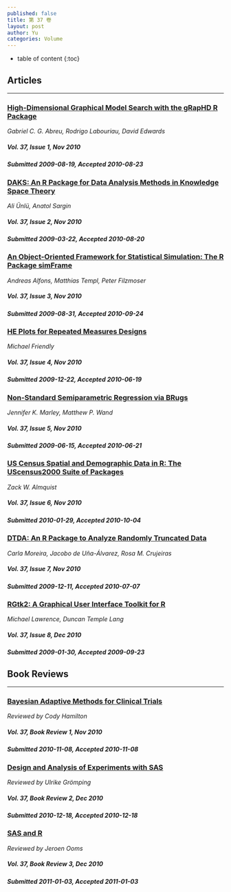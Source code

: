 ```yaml
---
published: false
title: 第 37 卷
layout: post
author: Yu
categories: Volume
---
```


* table of content
{:toc}

## Articles

***

### [High-Dimensional Graphical Model Search with the gRapHD R Package](/jstatsoft/v37/i01.html)

*Gabriel C. G. Abreu, Rodrigo Labouriau, David Edwards*

##### Vol. 37, Issue 1, Nov 2010

##### Submitted 2009-08-19, Accepted 2010-08-23

### [DAKS: An R Package for Data Analysis Methods in Knowledge Space Theory](/jstatsoft/v37/i02.html)

*Ali Ünlü, Anatol Sargin*

##### Vol. 37, Issue 2, Nov 2010

##### Submitted 2009-03-22, Accepted 2010-08-20

### [An Object-Oriented Framework for Statistical Simulation: The R Package simFrame](/jstatsoft/v37/i03.html)

*Andreas Alfons, Matthias Templ, Peter Filzmoser*

##### Vol. 37, Issue 3, Nov 2010

##### Submitted 2009-08-31, Accepted 2010-09-24

### [HE Plots for Repeated Measures Designs](/jstatsoft/v37/i04.html)

*Michael Friendly*

##### Vol. 37, Issue 4, Nov 2010

##### Submitted 2009-12-22, Accepted 2010-06-19

### [Non-Standard Semiparametric Regression via BRugs](/jstatsoft/v37/i05.html)

*Jennifer K. Marley, Matthew P. Wand*

##### Vol. 37, Issue 5, Nov 2010

##### Submitted 2009-06-15, Accepted 2010-06-21

### [US Census Spatial and Demographic Data in R: The UScensus2000 Suite of Packages](/jstatsoft/v37/i06.html)

*Zack W. Almquist*

##### Vol. 37, Issue 6, Nov 2010

##### Submitted 2010-01-29, Accepted 2010-10-04

### [DTDA: An R Package to Analyze Randomly Truncated Data](/jstatsoft/v37/i07.html)

*Carla Moreira, Jacobo de Uña-Álvarez, Rosa M. Crujeiras*

##### Vol. 37, Issue 7, Nov 2010

##### Submitted 2009-12-11, Accepted 2010-07-07

### [RGtk2: A Graphical User Interface Toolkit for R](/jstatsoft/v37/i08.html)

*Michael Lawrence, Duncan Temple Lang*

##### Vol. 37, Issue 8, Dec 2010

##### Submitted 2009-01-30, Accepted 2009-09-23

## Book Reviews

***

### [Bayesian Adaptive Methods for Clinical Trials](/jstatsoft/v37/b01.html)

*Reviewed by Cody Hamilton*

##### Vol. 37, Book Review 1, Nov 2010

##### Submitted 2010-11-08, Accepted 2010-11-08

### [Design and Analysis of Experiments with SAS](/jstatsoft/v37/b02.html)

*Reviewed by Ulrike Grömping*

##### Vol. 37, Book Review 2, Dec 2010

##### Submitted 2010-12-18, Accepted 2010-12-18

### [SAS and R](/jstatsoft/v37/b03.html)

*Reviewed by Jeroen Ooms*

##### Vol. 37, Book Review 3, Dec 2010

##### Submitted 2011-01-03, Accepted 2011-01-03

